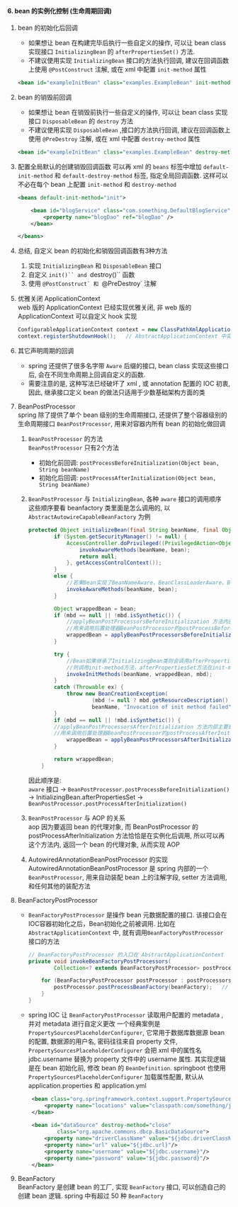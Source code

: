 #### 6. bean 的实例化控制 (生命周期回调)
1. bean 的初始化后回调
    * 如果想让 bean 在构建完毕后执行一些自定义的操作, 可以让 bean class 实现接口 `InitializingBean` 的 `afterPropertiesSet()` 方法.
    * 不建议使用实现 `InitializingBean` 接口的方法执行回调, 建议在回调函数上使用 `@PostConstruct` 注解, 或在 xml 中配置 `init-method` 属性
    ```xml
    <bean id="exampleInitBean" class="examples.ExampleBean" init-method="init"/>
    ```

2. bean 的销毁前回调
    * 如果想让 bean 在销毁前执行一些自定义的操作, 可以让 bean class 实现接口 `DisposableBean` 的 `destroy` 方法
    * 不建议使用实现 `DisposableBean` ,接口的方法执行回调, 建议在回调函数上使用 `@PreDestroy` 注解, 或在 xml 中配置 `destroy-method` 属性
    ```xml
    <bean id="exampleInitBean" class="examples.ExampleBean" destroy-method="cleanup"/>
    ```

3. 配置全局默认的创建销毁回调函数
    可以再 xml 的 `beans` 标签中增加 `default-init-method` 和 `default-destroy-method` 标签, 指定全局回调函数. 这样可以不必在每个 bean 上配置 `init-method` 和 `destroy-method`
    ```xml
    <beans default-init-method="init">

        <bean id="blogService" class="com.something.DefaultBlogService">
            <property name="blogDao" ref="blogDao" />
        </bean>

    </beans>
    ```
4. 总结, 自定义 bean 的初始化和销毁回调函数有3种方法
    1. 实现 `InitializingBean` 和 `DisposableBean` 接口
    2. 自定义 `init()`` and `destroy()`` 函数
    3. 使用 ``@PostConstruct` 和 ``@PreDestroy` 注解

5. 优雅关闭 ApplicationContext    
    web 版的 ApplicationContext 已经实现优雅关闭, 非 web 版的 ApplicationContext 可以自定义 hook 实现
    ```java
    ConfigurableApplicationContext context = new ClassPathXmlApplicationContext("application1.xml");
    context.registerShutdownHook();   // AbstractApplicationContext 中实现
    ```
6. 其它声明周期的回调    
   * spring 还提供了很多名字带 `Aware` 后缀的接口, bean class 实现这些接口后, 会在不同生命周期上回调自定义的函数. 
   * 需要注意的是, 这种写法已经破坏了 xml , 或 annotation 配置的 IOC 初衷, 因此, 继承接口定义 bean 的做法只适用于少数基础架构方面的类

7. BeanPostProcessor   
    spring 除了提供了单个 bean 级别的生命周期接口, 还提供了整个容器级别的生命周期接口 `BeanPostProcessor`, 用来对容器内所有 bean 的初始化做回调  
    1. `BeanPostProcessor` 的方法   
        `BeanPostProcessor` 只有2个方法 
        * 初始化前回调: `postProcessBeforeInitialization(Object bean, String beanName)` 
        * 初始化后回调: `postProcessAfterInitialization(Object bean, String beanName)`
    2. `BeanPostProcessor` 与 `InitializingBean`, 各种 `aware` 接口的调用顺序   
        这些顺序要看 beanfactory 类里面是怎么调用的, 以 `AbstractAutowireCapableBeanFactory` 为例
        ```java
        protected Object initializeBean(final String beanName, final Object bean, @Nullable RootBeanDefinition mbd) {
        		if (System.getSecurityManager() != null) {
        			AccessController.doPrivileged((PrivilegedAction<Object>) () -> {
        				invokeAwareMethods(beanName, bean);
        				return null;
        			}, getAccessControlContext());
        		}
        		else {
        		    //若果Bean实现了BeanNameAware、BeanClassLoaderAware、BeanFactoryAware则初始化Bean的属性值
        			invokeAwareMethods(beanName, bean);
        		}
        
        		Object wrappedBean = bean;
        		if (mbd == null || !mbd.isSynthetic()) {
        		    //applyBeanPostProcessorsBeforeInitialization 方法内部主要是
        		    //用来调用后置处理器BeanPostProcessor的postProcessBeforeInitialization方法
        			wrappedBean = applyBeanPostProcessorsBeforeInitialization(wrappedBean, beanName);
        		}
        
        		try {
        		    //Bean如果继承了InitializingBean类则会调用afterPropertiesSet方法，如果设置了init-method方法，
        		    //则调用init-method方法，afterPropertiesSet方法在init-method方法之前调用
        			invokeInitMethods(beanName, wrappedBean, mbd);
        		}
        		catch (Throwable ex) {
        			throw new BeanCreationException(
        					(mbd != null ? mbd.getResourceDescription() : null),
        					beanName, "Invocation of init method failed", ex);
        		}
        		if (mbd == null || !mbd.isSynthetic()) {
        		//applyBeanPostProcessorsAfterInitialization 方法内部主要是，
        		//用来调用后置处理器BeanPostProcessor的postProcessAfterInitialization方法
        			wrappedBean = applyBeanPostProcessorsAfterInitialization(wrappedBean, beanName);
        		}
        
        		return wrappedBean;
        	}
       ```
       因此顺序是:   
       `aware` 接口 -> `BeanPostProcessor.postProcessBeforeInitialization()` -> InitializingBean.afterPropertiesSet -> `BeanPostProcessor.postProcessAfterInitialization()`
    3. `BeanPostProcessor` 与 AOP 的关系   
       aop 因为要返回 bean 的代理对象, 而 BeanPostProcessor 的 postProcessAfterInitialization 方法恰恰是在实例化后调用, 所以可以再这个方法内, 返回一个 bean 的代理对象, 从而实现 AOP
       
    4. AutowiredAnnotationBeanPostProcessor 的实现
        AutowiredAnnotationBeanPostProcessor 是 spring 内部的一个 `BeanPostProcessor`, 用来自动装配 bean 上的注解字段, setter 方法调用, 和任何其他的装配方法
             
8. BeanFactoryPostProcessor
   * `BeanFactoryPostProcessor` 是操作 bean 元数据配置的接口. 该接口会在IOC容器初始化之后，Bean初始化之前被调用. 比如在 `AbstractApplicationContext` 中, 就有调用`BeanFactoryPostProcessor` 接口的方法
        ```java
        // BeanFactoryPostProcessor 的入口在 AbstractApplicationContext
        private void invokeBeanFactoryPostProcessors(
                Collection<? extends BeanFactoryPostProcessor> postProcessors, ConfigurableListableBeanFactory beanFactory) {
    
            for (BeanFactoryPostProcessor postProcessor : postProcessors) {
                postProcessor.postProcessBeanFactory(beanFactory);   // 调用入口
            }
        }
        ```
    * spring IOC 让 `BeanFactoryPostProcessor` 读取用户配置的 metadata , 并对 metadata 进行自定义更改
   一个经典案例是 `PropertySourcesPlaceholderConfigurer`, 它常用于数据库数据源 bean 的配置, 数据源的用户名, 密码往往来自 property 文件, `PropertySourcesPlaceholderConfigurer` 会把 xml 中的属性名 jdbc.username 替换为 property 文件中的 username 属性. 其实现逻辑是在 bean 初始化前, 修改 bean 的 `BeanDefinition`.  springboot 也使用 `PropertySourcesPlaceholderConfigurer` 加载属性配置, 默认从 application.properties
    和 application.yml
       ```xml
        <bean class="org.springframework.context.support.PropertySourcesPlaceholderConfigurer">
            <property name="locations" value="classpath:com/something/jdbc.properties"/>
        </bean>
        
        <bean id="dataSource" destroy-method="close"
                class="org.apache.commons.dbcp.BasicDataSource">
            <property name="driverClassName" value="${jdbc.driverClassName}"/>
            <property name="url" value="${jdbc.url}"/>
            <property name="username" value="${jdbc.username}"/>
            <property name="password" value="${jdbc.password}"/>
        </bean>
        ```
9. BeanFactory    
    BeanFactory 是创建 bean 的工厂, 实现 `BeanFactory` 接口, 可以创造自己的创建 bean 逻辑. spring 中有超过 50 种 `BeanFactory` 